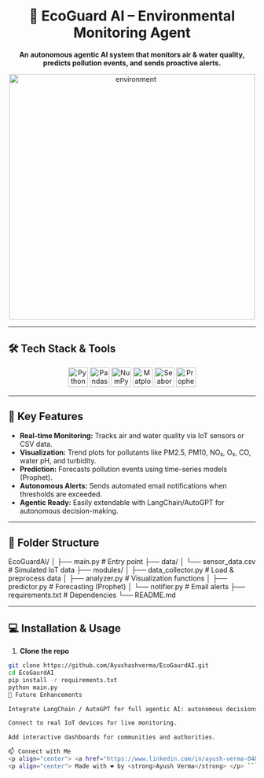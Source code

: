 <h1 align="center">
  🌿 EcoGuard AI – Environmental Monitoring Agent
</h1>

<p align="center">
  <strong>An autonomous agentic AI system that monitors air & water quality, predicts pollution events, and sends proactive alerts.</strong>
</p>

<p align="center">
  <img src="https://i.imgur.com/YourGIFid.gif" alt="environment" width="500"/>
</p>

---

## 🛠️ Tech Stack & Tools

<p align="center">
  <img alt="Python" src="https://cdn.jsdelivr.net/gh/devicons/devicon/icons/python/python-original.svg" height="40" />
  <img alt="Pandas" src="https://img.icons8.com/color/48/000000/pandas.png" height="40" />
  <img alt="NumPy" src="https://cdn.jsdelivr.net/gh/devicons/devicon/icons/numpy/numpy-original.svg" height="40" />
  <img alt="Matplotlib" src="https://matplotlib.org/_static/images/logo2.svg" height="40" />
  <img alt="Seaborn" src="https://seaborn.pydata.org/_static/logo-wide-lightbg.svg" height="40" />
  <img alt="Prophet" src="https://images.ctfassets.net/0h0hfn5zjvhh/6R7J1bHFPkSIB0W7jEhyqi/9ed87fdb1824aafec9b9870a9c1e159d/prophet-logo.svg" height="40" />
</p>

---

## 🚀 Key Features

- **Real-time Monitoring:** Tracks air and water quality via IoT sensors or CSV data.  
- **Visualization:** Trend plots for pollutants like PM2.5, PM10, NO₂, O₃, CO, water pH, and turbidity.  
- **Prediction:** Forecasts pollution events using time-series models (Prophet).  
- **Autonomous Alerts:** Sends automated email notifications when thresholds are exceeded.  
- **Agentic Ready:** Easily extendable with LangChain/AutoGPT for autonomous decision-making.

---


## 📁 Folder Structure

EcoGuardAI/
│
├── main.py # Entry point
├── data/
│ └── sensor_data.csv # Simulated IoT data
├── modules/
│ ├── data_collector.py # Load & preprocess data
│ ├── analyzer.py # Visualization functions
│ ├── predictor.py # Forecasting (Prophet)
│ └── notifier.py # Email alerts
├── requirements.txt # Dependencies
└── README.md



---

## 💻 Installation & Usage

1. **Clone the repo**
```bash
git clone https://github.com/Ayushashverma/EcoGaurdAI.git
cd EcoGaurdAI
pip install -r requirements.txt
python main.py
🌟 Future Enhancements

Integrate LangChain / AutoGPT for full agentic AI: autonomous decisions, reports, multi-channel alerts.

Connect to real IoT devices for live monitoring.

Add interactive dashboards for communities and authorities.

📫 Connect with Me
<p align="center"> <a href="https://www.linkedin.com/in/ayush-verma-0481302a0/" target="_blank"> <img src="https://img.shields.io/badge/LinkedIn-0077B5?style=for-the-badge&logo=linkedin&logoColor=white" alt="LinkedIn" /> </a> &nbsp; <a href="mailto:ayushvermaash@gmail.com" target="_blank"> <img src="https://img.shields.io/badge/Gmail-D14836?style=for-the-badge&logo=gmail&logoColor=white" alt="Email" /> </a> &nbsp; <a href="https://ayushashverma.github.io/portfolio/" target="_blank"> <img src="https://img.shields.io/badge/Portfolio-000000?style=for-the-badge&logo=github&logoColor=white" alt="Portfolio" /> </a> </p>
<p align="center"> Made with ❤️ by <strong>Ayush Verma</strong> </p> ```
